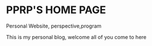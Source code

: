 # PPRP'S HOME PAGE
Personal Website, perspective,program

This is my personal blog, welcome all of you come to here
